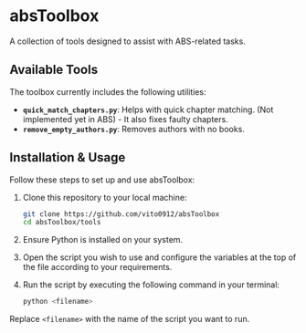 # absToolbox

A collection of tools designed to assist with ABS-related tasks.

## Available Tools

The toolbox currently includes the following utilities:

- **`quick_match_chapters.py`**: Helps with quick chapter matching. (Not implemented yet in ABS) - It also fixes faulty chapters.
- **`remove_empty_authors.py`**: Removes authors with no books.

## Installation & Usage

Follow these steps to set up and use absToolbox:

1. Clone this repository to your local machine:
   ```bash
   git clone https://github.com/vito0912/absToolbox
   cd absToolbox/tools
   ```

2. Ensure Python is installed on your system.

3. Open the script you wish to use and configure the variables at the top of the file according to your requirements.

4. Run the script by executing the following command in your terminal:
   ```bash
   python <filename>
   ```

Replace `<filename>` with the name of the script you want to run.